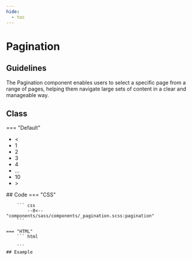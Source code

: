 ```yaml
---
hide:
  - toc
---
```

# **Pagination**
## Guidelines
The Pagination component enables users to select a specific page from a range of pages,
helping them navigate large sets of content in a clear and manageable way.

## Class
=== "Default"
    <style>
    --8<-- "components/sass/components/_pagination.scss:pagination"
    </style>
    <div class="btn-grid-1">
        <div class="grid-items">
            <div class="pagination">
            <ul class="pagination-items">
                <li class="control-btn"><a>&lt;</a></li>
                <li class="page-btn"><a>1</a></li>
                <li class="page-btn"><a>2</a></li>
                <li class="page-btn"><a>3</a></li>
                <li class="page-btn"><a>4</a></li>
                <li class="page-btn"><a>...</a></li>
                <li class="page-btn"><a>10</a></li>
                <li class="control-btn"><a>&gt;</a></li>
            </ul>
        </div>
    </div>
    ## Code
    === "CSS"

        ``` css
            --8<-- "components/sass/components/_pagination.scss:pagination"
        ```

    === "HTML"
        ``` html
    
        ```
    ## Example
    
